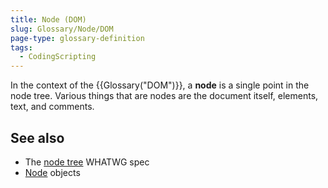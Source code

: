 ```yaml
---
title: Node (DOM)
slug: Glossary/Node/DOM
page-type: glossary-definition
tags:
  - CodingScripting
---
```


In the context of the {{Glossary("DOM")}}, a **node** is a single point in the node tree. Various things that are nodes are the document itself, elements, text, and comments.

## See also

- The [node tree](https://dom.spec.whatwg.org/#concept-node) WHATWG spec
- [Node](/en-US/docs/Web/API/Node) objects

